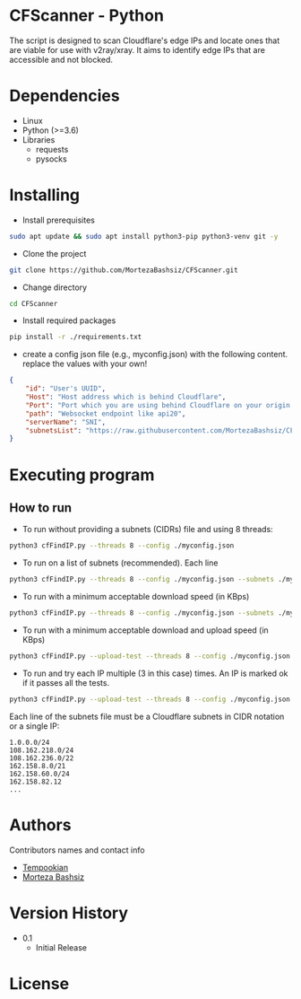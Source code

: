 # CFScanner - Python

The script is designed to scan Cloudflare's edge IPs and locate ones that are viable for use with v2ray/xray. It aims to identify edge IPs that are accessible and not blocked.

<!-- ## Description

An in-depth paragraph about your project and overview of use. -->

# Dependencies

* Linux
* Python (>=3.6)
* Libraries 
    - requests
    - pysocks

# Installing

* Install prerequisites
```bash
sudo apt update && sudo apt install python3-pip python3-venv git -y
```
* Clone the project
```bash
git clone https://github.com/MortezaBashsiz/CFScanner.git
```
* Change directory
```bash
cd CFScanner
```
* Install required packages
```bash
pip install -r ./requirements.txt
```
* create a config json file (e.g., myconfig.json) with the following content. replace the values with your own!
```json
{
	"id": "User's UUID",
	"Host": "Host address which is behind Cloudflare",
	"Port": "Port which you are using behind Cloudflare on your origin server",
	"path": "Websocket endpoint like api20",
	"serverName": "SNI",
   	"subnetsList": "https://raw.githubusercontent.com/MortezaBashsiz/CFScanner/main/bash/cf.local.iplist"
}
```

# Executing program

## **How to run**
* To run without providing a subnets (CIDRs) file and using 8 threads: 
```bash
python3 cfFindIP.py --threads 8 --config ./myconfig.json
```
* To run on a list of subnets (recommended). Each line
```bash
python3 cfFindIP.py --threads 8 --config ./myconfig.json --subnets ./mysubnets.selection
```
* To run with a minimum acceptable download speed (in KBps)
```bash
python3 cfFindIP.py --threads 8 --config ./myconfig.json --subnets ./mysubnets.selection --download-speed 100
```
* To run with a minimum acceptable download and upload speed (in KBps)
```bash
python3 cfFindIP.py --upload-test --threads 8 --config ./myconfig.json --subnets ./mysubnets.selection --download-speed 100 --upload-speed 25
```
* To run and try each IP multiple (3 in this case) times. An IP is marked ok if it passes all the tests.
```bash
python3 cfFindIP.py --upload-test --threads 8 --config ./myconfig.json --subnets ./mysubnets.selection --download-speed 100 --upload-speed 25 --tries 3
```


Each line of the subnets file must be a Cloudflare subnets in CIDR notation or a single IP:
```
1.0.0.0/24
108.162.218.0/24
108.162.236.0/22
162.158.8.0/21
162.158.60.0/24
162.158.82.12
...
```

<!-- ## **positional arguments:**
* **threads**: Number of threads to use for parallel computing
* **config-path**: The path to the config file. For confg file example, see [config.sample](https://github.com/tempookian/CFScanner/blob/python/python/config.sample)
* **subnets-path**: (optional) The path to the custom subnets file. each line should be in the form of ip.ip.ip.ip/subnet_mask. If not provided, the program will read the cidrs from asn lookup

## **keyword arguments:**
* **--min-dl-speed**: Minimum acceptable download speed in KBps (default = 50)

---

## **Results:**
The results will be stored in the results directory. Each line of the results files includes a Cloudflare edge ip together with the respective response time in milliseconds, e.g., 

```
153 104.16.126.37
154 104.21.47.40
154 104.18.38.111
157 104.18.38.38
159 104.16.126.42
159 104.17.223.179
...
```

Two files are stored for each (complete) run of the script
* interim results file (e.g., ``20230226_180502_interim_result.txt``)
    - Includes the unsorted intermediate results. Useful in case the run is not complete.  
* final results file (e.g., ``20230226_180502_final_result.txt``)
  * Includes the final sorted results. The results are sorted ascendingly based on the response time of the edge ips.  -->


<!-- ## Help

Any advise for common problems or issues.
```
command to run if program contains helper info
``` -->

# Authors

Contributors names and contact info

* [Tempookian](https://github.com/tempookian)  
* [Morteza Bashsiz](https://github.com/MortezaBashsiz/)

# Version History

* 0.1
    * Initial Release

# License


<!-- ## Acknowledgments

Inspiration, code snippets, etc.
* [awesome-readme](https://github.com/matiassingers/awesome-readme)
* [PurpleBooth](https://gist.github.com/PurpleBooth/109311bb0361f32d87a2)
* [dbader](https://github.com/dbader/readme-template)
* [zenorocha](https://gist.github.com/zenorocha/4526327)
* [fvcproductions](https://gist.github.com/fvcproductions/1bfc2d4aecb01a834b46) -->

